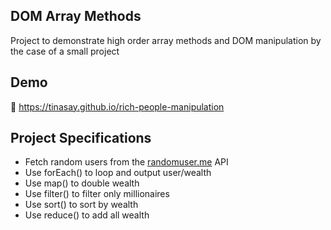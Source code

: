 ## DOM Array Methods

Project to demonstrate high order array methods and DOM manipulation by the case of a small project

## Demo

🔗 https://tinasay.github.io/rich-people-manipulation

## Project Specifications

- Fetch random users from the [randomuser.me](https://randomuser.me) API
- Use forEach() to loop and output user/wealth
- Use map() to double wealth
- Use filter() to filter only millionaires
- Use sort() to sort by wealth
- Use reduce() to add all wealth

